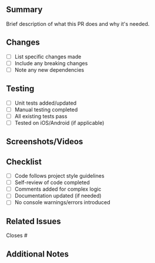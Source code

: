 ## Summary
Brief description of what this PR does and why it's needed.

## Changes
- [ ] List specific changes made
- [ ] Include any breaking changes
- [ ] Note any new dependencies

## Testing
- [ ] Unit tests added/updated
- [ ] Manual testing completed
- [ ] All existing tests pass
- [ ] Tested on iOS/Android (if applicable)

## Screenshots/Videos
<!-- Add screenshots or videos if UI changes are involved -->

## Checklist
- [ ] Code follows project style guidelines
- [ ] Self-review of code completed
- [ ] Comments added for complex logic
- [ ] Documentation updated (if needed)
- [ ] No console warnings/errors introduced

## Related Issues
Closes #<!-- issue number -->

## Additional Notes
<!-- Any additional context or notes for reviewers -->